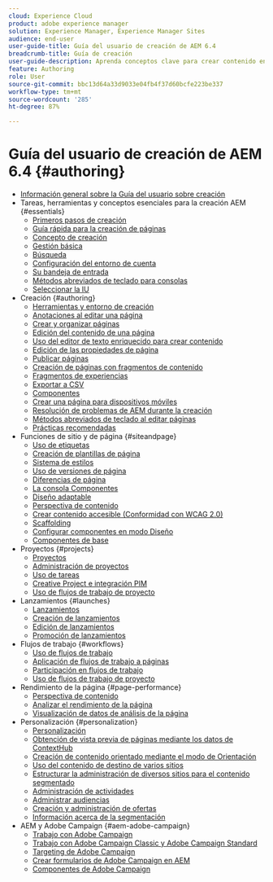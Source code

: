 ```yaml
---
cloud: Experience Cloud
product: adobe experience manager
solution: Experience Manager, Experience Manager Sites
audience: end-user
user-guide-title: Guía del usuario de creación de AEM 6.4
breadcrumb-title: Guía de creación
user-guide-description: Aprenda conceptos clave para crear contenido en AEM.
feature: Authoring
role: User
source-git-commit: bbc13d64a33d9033e04fb4f37d60bcfe223be337
workflow-type: tm+mt
source-wordcount: '285'
ht-degree: 87%

---
```



# Guía del usuario de creación de AEM 6.4 {#authoring}

+ [Información general sobre la Guía del usuario sobre creación](home.md)
+ Tareas, herramientas y conceptos esenciales para la creación AEM {#essentials}
   + [Primeros pasos de creación](first-steps.md)
   + [Guía rápida para la creación de páginas](qg-page-authoring.md)
   + [Concepto de creación](author.md)
   + [Gestión básica](basic-handling.md)
   + [Búsqueda](search.md)
   + [Configuración del entorno de cuenta](user-properties.md)
   + [Su bandeja de entrada](inbox.md)
   + [Métodos abreviados de teclado para consolas](keyboard-shortcuts.md)
   + [Seleccionar la IU](select-ui.md)
+ Creación {#authoring}
   + [Herramientas y entorno de creación](author-environment-tools.md)
   + [Anotaciones al editar una página](annotations.md)
   + [Crear y organizar páginas](managing-pages.md)
   + [Edición del contenido de una página](editing-content.md)
   + [Uso del editor de texto enriquecido para crear contenido](rich-text-editor.md)
   + [Edición de las propiedades de página  ](editing-page-properties.md)
   + [Publicar páginas](publishing-pages.md)
   + [Creación de páginas con fragmentos de contenido](content-fragments.md)
   + [Fragmentos de experiencias](experience-fragments.md)
   + [Exportar a CSV](csv-export.md)
   + [Componentes](default-components.md)
   + [Crear una página para dispositivos móviles](mobile.md)
   + [Resolución de problemas de AEM durante la creación](troubleshooting.md)
   + [Métodos abreviados de teclado al editar páginas](page-authoring-keyboard-shortcuts.md)
   + [Prácticas recomendadas](best-practices.md)
+ Funciones de sitio y de página {#siteandpage}
   + [Uso de etiquetas](tags.md)
   + [Creación de plantillas de página  ](templates.md)
   + [Sistema de estilos](style-system.md)
   + [Uso de versiones de página  ](working-with-page-versions.md)
   + [Diferencias de página](page-diff.md)
   + [La consola Componentes](default-components-console.md)
   + [Diseño adaptable](responsive-layout.md)
   + [Perspectiva de contenido](content-insights.md)
   + [Crear contenido accesible (Conformidad con WCAG 2.0)](creating-accessible-content.md)
   + [Scaffolding](scaffolding.md)
   + [Configurar componentes en modo Diseño](default-components-designmode.md)
   + [Componentes de base](default-components-foundation.md)
+ Proyectos {#projects}
   + [Proyectos](projects.md)
   + [Administración de proyectos](touch-ui-managing-projects.md)
   + [Uso de tareas](task-content.md)
   + [Creative Project e integración PIM](managing-product-information.md)
   + [Uso de flujos de trabajo de proyecto](projects-with-workflows.md)
+ Lanzamientos {#launches}
   + [Lanzamientos](launches.md)
   + [Creación de lanzamientos](launches-creating.md)
   + [Edición de lanzamientos](launches-editing.md)
   + [Promoción de lanzamientos](launches-promoting.md)
+ Flujos de trabajo {#workflows}
   + [Uso de flujos de trabajo](workflows.md)
   + [Aplicación de flujos de trabajo a páginas](workflows-applying.md)
   + [Participación en flujos de trabajo](workflows-participating.md)
   + [Uso de flujos de trabajo de proyecto](https://experienceleague.adobe.com/docs/experience-manager-64/authoring/projects/projects-with-workflows.html)
+ Rendimiento de la página {#page-performance}
   + [Perspectiva de contenido](https://experienceleague.adobe.com/docs/experience-manager-64/authoring/siteandpage/content-insights.html)
   + [Analizar el rendimiento de la página](ci-analyze.md)
   + [Visualización de datos de análisis de la página](pa-using.md)
+ Personalización {#personalization}
   + [Personalización](personalization.md)
   + [Obtención de vista previa de páginas mediante los datos de ContextHub](ch-previewing.md)
   + [Creación de contenido orientado mediante el modo de Orientación](content-targeting-touch.md)
   + [Uso del contenido de destino de varios sitios](multisite-support-targeted-content.md)
   + [Estructurar la administración de diversos sitios para el contenido segmentado](technical-multisite-targeted.md)
   + [Administración de actividades](activitylib.md)
   + [Administrar audiencias](managing-audiences.md)
   + [Creación y administración de ofertas](offerlib.md)
   + [Información acerca de la segmentación](segmentation-overview.md)
+ AEM y Adobe Campaign {#aem-adobe-campaign}
   + [Trabajo con Adobe Campaign](adobe-campaign.md)
   + [Trabajo con Adobe Campaign Classic y Adobe Campaign Standard](campaign.md)
   + [Targeting de Adobe Campaign](target-adobe-campaign.md)
   + [Crear formularios de Adobe Campaign en AEM](adobe-campaign-forms.md)
   + [Componentes de Adobe Campaign](adobe-campaign-components.md)

